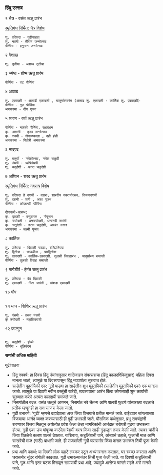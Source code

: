 
### हिंदु उत्सव

१ चैत्र - वसंत ऋतु प्रारंभ

[स्मृतिगंध निर्मित: चैत्र विशेष](https://www.youtube.com/watch?v=9YA6t4joyoA)
```
शु. प्रतिपदा - गुढीपाडवा
शु. नवमी - श्रीराम जन्मोत्सव
पौर्णिमा - हनुमान जन्मोत्सव
```

२ वैशाख
```
शु. तृतीया - अक्षय्य तृतीया
```

३ ज्येष्ठ - ग्रीष्म ऋतु प्रारंभ
```
पौर्णिमा - वट पौर्णिमा
```

४ आषाढ
```
शु. एकादशी - आषाढी एकादशी , चातुर्मास्यारंभ (आषाढ शु. एकादशी - कार्तिक शु. एकादशी)
पौर्णिमा - गुरु पौर्णिमा
अमावस्या - दीप पूजन
```

५ श्रावण - वर्षा ऋतु प्रारंभ
```
पौर्णिमा - नारळी पौर्णिमा, रक्षाबंधन
कृ. अष्टमी - कृष्ण जन्मोत्सव
कृ. नवमी - गोपाळकाला , दही हंडी
अमावस्या - पिठोरी अमावस्या
```

६ भाद्रपद
```
शु. चतुर्थी - गणेशोत्सव, गणेश चतुर्थी
शु. पंचमी - ऋषिपंचमी
शु. चतुर्दशी - अनंत चतुर्दशी
```

७ अश्विन - शरद ऋतु प्रारंभ

[स्मृतिगंध निर्मित: नवरात्र विशेष](https://www.youtube.com/watch?v=SOhBzdAtwp4)
```
शु. प्रतिपदा ते दशमी - दसरा, शारदीय नवरात्रोत्सव, विजयादशमी
शु. दशमी - शमी , अश्व पूजन
पौर्णिमा - कोजागरी पौर्णिमा

दीपावली-आरम्भ:
कृ. द्वादशी - वसुबारस , गोपूजन
कृ. त्रयोदशी - धनत्रयोदशी, धन्वंतरी जयंती
कृ. चतुर्दशी - नरक चतुर्दशी, अभ्यंग स्नान
अमावस्या - लक्ष्मी पूजन 
```

८ कार्तिक
```
शु. प्रतिपदा - दिवाळी पाडवा, बलिप्रतिपदा
शु. द्वितीया - भाऊबीज , यमद्वितीया
शु. एकादशी - कार्तिक-एकादशी, तुलसी विवाहारंभ , चातुर्मास्य समाप्ती
पौर्णिमा - तुलसी विवाह समाप्ती
```

९ मार्गशीर्ष - हेमंत ऋतु प्रारंभ
```
शु. प्रतिपदा - देव दिवाळी
शु. एकादशी - गीता जयंती , मोक्षदा एकादशी
```


१० पौष
```

```


११ माघ - शिशिर ऋतु प्रारंभ
```
शु. पंचमी - वसंत पंचमी
कृ त्रयोदशी - महाशिवरात्री
```



१२ फाल्गुन
```

शु. चतुर्दशी - होळी
पौर्णिमा - धूलिवंदन

```

**सणांची अधिक माहिती**

गुढीपाडवा

- हिंदू नववर्ष: हा दिवस हिंदू पंचांगानुसार शालिवाहन संवत्सराचा (हिंदू कालदर्शिकेनुसार) पहिला दिवस मानला जातो, त्यामुळे या दिवसापासून हिंदू नववर्षाला सुरुवात होते.
- साडेतीन मुहूर्तांपैकी एक: गुढी पाडवा हा साडेतीन शुभ मुहूर्तांपैकी (साडेतीन मुहूर्तांपैकी एक) एक मानला जातो. त्यामुळे या दिवशी नवीन वस्तूंची खरेदी, व्यवसायाचा आरंभ किंवा कोणत्याही शुभ कार्याची सुरुवात करणे अत्यंत फलदायी समजले जाते.
- निसर्गातील बदल: वसंत ऋतूचे आगमन, निसर्गात नवे चैतन्य आणि पालवी फुटणे यांसारख्या बदलांचे प्रतीक म्हणूनही हा सण साजरा केला जातो.
- गुढी उभारणे: 'गुढी' म्हणजे ब्रह्मदेवाचा ध्वज किंवा विजयाचे प्रतीक मानले जाते. वाईटावर चांगल्याच्या विजयाचा आनंद व्यक्त करण्यासाठी ही गुढी उभारली जाते. पौराणिक कथेनुसार, प्रभू रामचंद्रांनी रावणावर विजय मिळवून अयोध्येत प्रवेश केला तेव्हा नागरिकांनी आनंदात घरोघरी गुढ्या उभारल्या होत्या. गुढी एका उंच बांबूच्या काठीला रेशमी वस्त्र किंवा साडी गुंडाळून तयार केली जाते. त्यावर चांदीचे किंवा पितळेचे कलश पालथे ठेवतात. याशिवाय, कडुलिंबाची पाने, आंब्याचे डहाळे, फुलांची माळ आणि साखरेची माळ (गाठी) बांधली जाते. ही सजवलेली गुढी घरासमोर किंवा दारात उभारून तिची पूजा केली जाते.
- प्रथा आणि पदार्थ: या दिवशी लोक पहाटे लवकर उठून अभ्यंगस्नान करतात, घर स्वच्छ करतात आणि घरासमोर सुंदर रांगोळी काढतात. गुढी उभारल्यानंतर तिची पूजा केली जाते. या दिवशी कडुलिंबाची पाने, गूळ आणि इतर घटक मिसळून खाण्याची प्रथा आहे, ज्यामुळे आरोग्य चांगले राहते असे मानले जाते.

